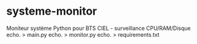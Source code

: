 # systeme-monitor
Moniteur système Python pour BTS CIEL - surveillance CPU/RAM/Disque
echo. > main.py
echo. > monitor.py
echo. > requirements.txt
